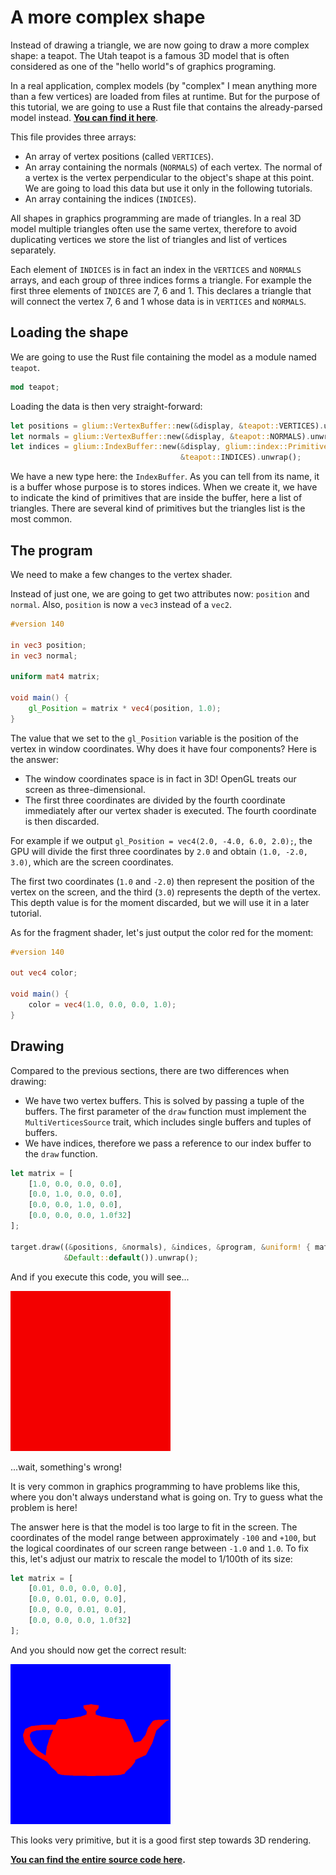 # A more complex shape

Instead of drawing a triangle, we are now going to draw a more complex shape: a teapot.
The Utah teapot is a famous 3D model that is often considered as one of the "hello world"s of
graphics programing.

In a real application, complex models (by "complex" I mean anything more than a few vertices)
are loaded from files at runtime. But for the purpose of this tutorial, we are going to use a Rust
file that contains the already-parsed model instead.
[**You can find it here**](tuto-07-teapot.rs).

This file provides three arrays:

 - An array of vertex positions (called `VERTICES`).
 - An array containing the normals (`NORMALS`) of each vertex. The normal of a vertex is
   the vertex perpendicular to the object's shape at this point. We are going to load this data
   but use it only in the following tutorials.
 - An array containing the indices (`INDICES`).

All shapes in graphics programming are made of triangles. In a real 3D model multiple triangles
often use the same vertex, therefore to avoid duplicating vertices we store the list of triangles
and list of vertices separately.

Each element of `INDICES` is in fact an index in the `VERTICES` and `NORMALS` arrays, and each
group of three indices forms a triangle. For example the first three elements of `INDICES` are
7, 6 and 1. This declares a triangle that will connect the vertex 7, 6 and 1 whose data is
in `VERTICES` and `NORMALS`.

## Loading the shape

We are going to use the Rust file containing the model as a module named `teapot`.

```rust
mod teapot;
```

Loading the data is then very straight-forward:

```rust
let positions = glium::VertexBuffer::new(&display, &teapot::VERTICES).unwrap();
let normals = glium::VertexBuffer::new(&display, &teapot::NORMALS).unwrap();
let indices = glium::IndexBuffer::new(&display, glium::index::PrimitiveType::TrianglesList,
                                      &teapot::INDICES).unwrap();
```

We have a new type here: the `IndexBuffer`. As you can tell from its name, it is a buffer whose
purpose is to stores indices.
When we create it, we have to indicate the kind of primitives that are inside the buffer, here a
list of triangles. There are several kind of primitives but the triangles list is the
most common.

## The program

We need to make a few changes to the vertex shader.

Instead of just one, we are going to get two attributes now: `position` and `normal`.
Also, `position` is now a `vec3` instead of a `vec2`.

```glsl
#version 140

in vec3 position;
in vec3 normal;

uniform mat4 matrix;

void main() {
    gl_Position = matrix * vec4(position, 1.0);
}
```

The value that we set to the `gl_Position` variable is the position of the vertex in window
coordinates. Why does it have four components? Here is the answer:

 - The window coordinates space is in fact in 3D! OpenGL treats our screen as three-dimensional.
 - The first three coordinates are divided by the fourth coordinate immediately after our vertex
   shader is executed. The fourth coordinate is then discarded.

For example if we output `gl_Position = vec4(2.0, -4.0, 6.0, 2.0);`, the GPU will divide the
first three coordinates by `2.0` and obtain `(1.0, -2.0, 3.0)`, which are the screen coordinates.

The first two coordinates (`1.0` and `-2.0`) then represent the position of the vertex on the
screen, and the third (`3.0`) represents the depth of the vertex. This depth value is for the
moment discarded, but we will use it in a later tutorial.

As for the fragment shader, let's just output the color red for the moment:

```glsl
#version 140

out vec4 color;

void main() {
    color = vec4(1.0, 0.0, 0.0, 1.0);
}
```

## Drawing

Compared to the previous sections, there are two differences when drawing:

 - We have two vertex buffers. This is solved by passing a tuple of the buffers. The first
   parameter of the `draw` function must implement the `MultiVerticesSource` trait, which
   includes single buffers and tuples of buffers.
 - We have indices, therefore we pass a reference to our index buffer to the `draw`
   function.

```rust
let matrix = [
    [1.0, 0.0, 0.0, 0.0],
    [0.0, 1.0, 0.0, 0.0],
    [0.0, 0.0, 1.0, 0.0],
    [0.0, 0.0, 0.0, 1.0f32]
];

target.draw((&positions, &normals), &indices, &program, &uniform! { matrix: matrix },
            &Default::default()).unwrap();
```

And if you execute this code, you will see...

![The result](tuto-07-wrong.png)

...wait, something's wrong!

It is very common in graphics programming to have problems like this, where you don't always
understand what is going on. Try to guess what the problem is here!

The answer here is that the model is too large to fit in the screen. The coordinates of
the model range between approximately `-100` and `+100`, but the logical coordinates of our screen
range between `-1.0` and `1.0`. To fix this, let's adjust our matrix to rescale the model to
1/100th of its size:

```rust
let matrix = [
    [0.01, 0.0, 0.0, 0.0],
    [0.0, 0.01, 0.0, 0.0],
    [0.0, 0.0, 0.01, 0.0],
    [0.0, 0.0, 0.0, 1.0f32]
];
```

And you should now get the correct result:

![The correct result](tuto-07-correct.png)

This looks very primitive, but it is a good first step towards 3D rendering.

**[You can find the entire source code here](https://github.com/tomaka/glium/blob/master/examples/tutorial-07.rs).**
